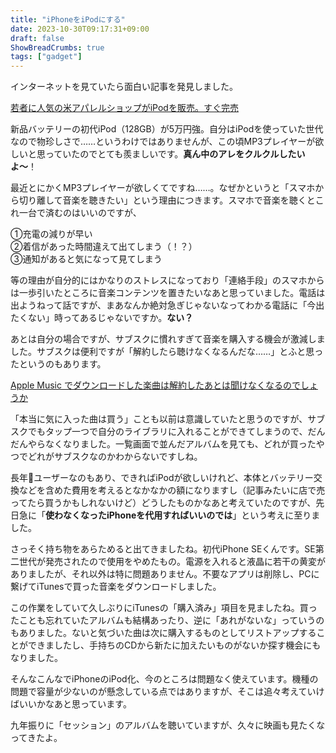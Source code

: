 ```yaml
---
title: "iPhoneをiPodにする"
date: 2023-10-30T09:17:31+09:00
draft: false
ShowBreadCrumbs: true
tags: ["gadget"]
---
```


インターネットを見ていたら面白い記事を発見しました。

[若者に人気の米アパレルショップがiPodを販売。すぐ完売](https://www.gizmodo.jp/2023/10/httpsgizmodo-comurban-outfitters-selling-vintage-ipods.html)

新品バッテリーの初代iPod（128GB）が5万円強。自分はiPodを使っていた世代なので物珍しさで……というわけではありませんが、この頃MP3プレイヤーが欲しいと思っていたのでとても羨ましいです。**真ん中のアレをクルクルしたいよ〜**！

最近とにかくMP3プレイヤーが欲しくてですね……。なぜかというと「スマホから切り離して音楽を聴きたい」という理由につきます。スマホで音楽を聴くとこれ一台で済むのはいいのですが、

①充電の減りが早い  
②着信があった時間違えて出てしまう（！？）  
③通知があると気になって見てしまう

等の理由が自分的にはかなりのストレスになっており「連絡手段」のスマホからは一歩引いたところに音楽コンテンツを置きたいなあと思っていました。電話は出ようねって話ですが、まあなんか絶対急ぎじゃないなってわかる電話に「今出たくない」時ってあるじゃないですか。**ない？**

あとは自分の場合ですが、サブスクに慣れすぎて音楽を購入する機会が激減しました。サブスクは便利ですが「解約したら聴けなくなるんだな……」とふと思ったというのもあります。

[Apple Music でダウンロードした楽曲は解約したあとは聞けなくなるのでしょうか](https://discussionsjapan.apple.com/thread/254422815)

「本当に気に入った曲は買う」ことも以前は意識していたと思うのですが、サブスクでもタップ一つで自分のライブラリに入れることができてしまうので、だんだんやらなくなりました。一覧画面で並んだアルバムを見ても、どれが買ったやつでどれがサブスクなのかわからないですしね。

長年ユーザーなのもあり、できればiPodが欲しいけれど、本体とバッテリー交換などを含めた費用を考えるとなかなかの額になりますし（記事みたいに店で売ってたら買うかもしれないけど）どうしたものかなあと考えていたのですが、先日急に「**使わなくなったiPhoneを代用すればいいのでは**」という考えに至りました。

さっそく持ち物をあらためると出てきましたね。初代iPhone SEくんです。SE第二世代が発売されたので使用をやめたもの。電源を入れると液晶に若干の黄変がありましたが、それ以外は特に問題ありません。不要なアプリは削除し、PCに繋げてiTunesで買った音楽をダウンロードしました。

この作業をしていて久しぶりにiTunesの「購入済み」項目を見ましたね。買ったことも忘れていたアルバムも結構あったり、逆に「あれがないな」っていうのもありました。ないと気づいた曲は次に購入するものとしてリストアップすることができましたし、手持ちのCDから新たに加えたいものがないか探す機会にもなりました。

そんなこんなでiPhoneのiPod化、今のところは問題なく使えています。機種の問題で容量が少ないのが懸念している点ではありますが、そこは追々考えていけばいいかなあと思っています。

九年振りに「セッション」のアルバムを聴いていますが、久々に映画も見たくなってきたよ。
